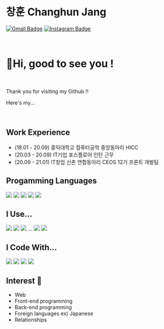 # 창훈 Changhun Jang


[![Gmail Badge](https://img.shields.io/badge/Gmail-d14836?style=flat-square&logo=Gmail&logoColor=white&link=mailto:wkdckdgns1017@gmail.com)](mailto:wkdckdgns1017@gmail.com)
[![Instagram Badge](https://img.shields.io/badge/-Instagram-dd2a7b?style=flat-square&logo=instagram&logoColor=white&link=https://www.instagram.com/changhun1017/)](https://www.instagram.com/changhun1017/) 

<br>

# 👋Hi, good to see you !
<br>

<p>Thank you for visiting my Github !!</p>
<p>Here's my...</p>
<br>

## Work Experience
- (18.01 - 20.09) 홍익대학교 컴퓨터공학 중앙동아리 HICC
- (20.03 - 20.09) IT기업 포스플로어 인턴 근무
- (20.09 - 21.01) IT창업 신촌 연합동아리 CEOS 12기 프론트 개발팀

## Progamming Languages
<p>
    <img src="https://img.shields.io/badge/HTML-20232A?style=flat-square&logo=html5&logoColor=d35d6e" />
    <img src="https://img.shields.io/badge/CSS-20232A?style=flat-square&logo=css3&logoColor=efb08c" />
    <img src="https://img.shields.io/badge/JavaScript-20232A?style=flat-square&logo=javascript&logoColor=ffd369" />
    <img src="https://img.shields.io/badge/C-20232A?style=flat-square&logo=c&logoColor=A8B9CC" />
    <img src="https://img.shields.io/badge/C++-20232A?style=flat-square&logo=c%2B%2B&logoColor=00599C" />
</p>

## I Use...
<p>
    <img src="https://img.shields.io/badge/Node.js-20232A?style=flat-square&logo=node.js&logoColor=59886b" />
    <img src="https://img.shields.io/badge/npm-20232A?style=flat-square&logo=npm&logoColor=red" />
    <img src="https://img.shields.io/badge/React-20232A?style=flat-square&logo=react&logoColor=61DAFB" /> ...   
    <img src="https://img.shields.io/badge/Vue-20232A?style=flat-square&logo=vue.js&logoColor=5aa469" />
    <img src="https://img.shields.io/badge/Django-20232A?style=flat-square&logo=django&logoColor=white" />

</p>

## I Code With...
<p>
    <img src="https://img.shields.io/badge/Visual%20Studio%20Code-20232A?style=flat-square&logo=visual%20studio%20code&logoColor=3797a4" />
    <img src="https://img.shields.io/badge/Atom-20232A?style=flat-square&logo=atom&logoColor=8db596" />
    <img src="https://img.shields.io/badge/WebStorm-20232A?style=flat-square&logo=webstorm&logoColor=white" />
    <img src="https://img.shields.io/badge/PyCharm-20232A?style=flat-square&logo=pycharm&logoColor=white" />
</p>


## Interest 👀
- Web
- Front-end programming
- Back-end programming
- Foreign languages    ex) Japanese
- Relationships








<!--
### Hi there 👋


**Hooniya-nolja/Hooniya-nolja** is a ✨ _special_ ✨ repository because its `README.md` (this file) appears on your GitHub profile.

Here are some ideas to get you started:

- 🔭 I’m currently working on ...
- 🌱 I’m currently learning ...
- 👯 I’m looking to collaborate on ...
- 🤔 I’m looking for help with ...
- 💬 Ask me about ...
- 📫 How to reach me: ...
- 😄 Pronouns: ...
- ⚡ Fun fact: ...
-->
